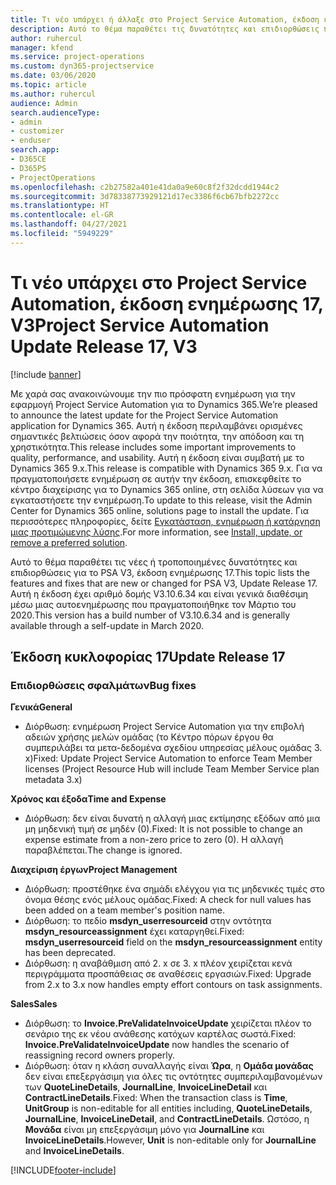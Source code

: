 ```yaml
---
title: Τι νέο υπάρχει ή άλλαξε στο Project Service Automation, έκδοση ενημέρωσης 17, V3
description: Αυτό το θέμα παραθέτει τις δυνατότητες και επιδιορθώσεις που είναι διαθέσιμες στο Project Service Automation, έκδοση ενημέρωσης 17, V3.
author: ruhercul
manager: kfend
ms.service: project-operations
ms.custom: dyn365-projectservice
ms.date: 03/06/2020
ms.topic: article
ms.author: ruhercul
audience: Admin
search.audienceType:
- admin
- customizer
- enduser
search.app:
- D365CE
- D365PS
- ProjectOperations
ms.openlocfilehash: c2b27582a401e41da0a9e60c8f2f32dcdd1944c2
ms.sourcegitcommit: 3d78338773929121d17ec3386f6cb67bfb2272cc
ms.translationtype: HT
ms.contentlocale: el-GR
ms.lasthandoff: 04/27/2021
ms.locfileid: "5949229"
---
```

# <a name="project-service-automation-update-release-17-v3"></a><span data-ttu-id="512c6-103">Τι νέο υπάρχει στο Project Service Automation, έκδοση ενημέρωσης 17, V3</span><span class="sxs-lookup"><span data-stu-id="512c6-103">Project Service Automation Update Release 17, V3</span></span>

[!include [banner](../includes/psa-now-project-operations.md)]

<span data-ttu-id="512c6-104">Με χαρά σας ανακοινώνουμε την πιο πρόσφατη ενημέρωση για την εφαρμογή Project Service Automation για το Dynamics 365.</span><span class="sxs-lookup"><span data-stu-id="512c6-104">We’re pleased to announce the latest update for the Project Service Automation application for Dynamics 365.</span></span> <span data-ttu-id="512c6-105">Αυτή η έκδοση περιλαμβάνει ορισμένες σημαντικές βελτιώσεις όσον αφορά την ποιότητα, την απόδοση και τη χρηστικότητα.</span><span class="sxs-lookup"><span data-stu-id="512c6-105">This release includes some important improvements to quality, performance, and usability.</span></span>  <span data-ttu-id="512c6-106">Αυτή η έκδοση είναι συμβατή με το Dynamics 365 9.x.</span><span class="sxs-lookup"><span data-stu-id="512c6-106">This release is compatible with Dynamics 365 9.x.</span></span> <span data-ttu-id="512c6-107">Για να πραγματοποιήσετε ενημέρωση σε αυτήν την έκδοση, επισκεφθείτε το κέντρο διαχείρισης για το Dynamics 365 online, στη σελίδα λύσεων για να εγκαταστήσετε την ενημέρωση.</span><span class="sxs-lookup"><span data-stu-id="512c6-107">To update to this release, visit the Admin Center for Dynamics 365 online, solutions page to install the update.</span></span> <span data-ttu-id="512c6-108">Για περισσότερες πληροφορίες, δείτε [Εγκατάσταση, ενημέρωση ή κατάργηση μιας προτιμώμενης λύσης](/power-platform/admin/install-remove-preferred-solution).</span><span class="sxs-lookup"><span data-stu-id="512c6-108">For more information, see [Install, update, or remove a preferred solution](/power-platform/admin/install-remove-preferred-solution).</span></span>

<span data-ttu-id="512c6-109">Αυτό το θέμα παραθέτει τις νέες ή τροποποιημένες δυνατότητες και επιδιορθώσεις για το PSA V3, έκδοση ενημέρωσης 17.</span><span class="sxs-lookup"><span data-stu-id="512c6-109">This topic lists the features and fixes that are new or changed for PSA V3, Update Release 17.</span></span> <span data-ttu-id="512c6-110">Αυτή η έκδοση έχει αριθμό δομής V3.10.6.34 και είναι γενικά διαθέσιμη μέσω μιας αυτοενημέρωσης που πραγματοποιήθηκε τον Μάρτιο του 2020.</span><span class="sxs-lookup"><span data-stu-id="512c6-110">This version has a build number of V3.10.6.34 and is generally available through a self-update in March 2020.</span></span>


## <a name="update-release-17"></a><span data-ttu-id="512c6-111">Έκδοση κυκλοφορίας 17</span><span class="sxs-lookup"><span data-stu-id="512c6-111">Update Release 17</span></span>

### <a name="bug-fixes"></a><span data-ttu-id="512c6-112">Επιδιορθώσεις σφαλμάτων</span><span class="sxs-lookup"><span data-stu-id="512c6-112">Bug fixes</span></span>

<span data-ttu-id="512c6-113">**Γενικά**</span><span class="sxs-lookup"><span data-stu-id="512c6-113">**General**</span></span>

- <span data-ttu-id="512c6-114">Διόρθωση: ενημέρωση Project Service Automation για την επιβολή αδειών χρήσης μελών ομάδας (το Κέντρο πόρων έργου θα συμπεριλάβει τα μετα-δεδομένα σχεδίου υπηρεσίας μέλους ομάδας 3. x)</span><span class="sxs-lookup"><span data-stu-id="512c6-114">Fixed: Update Project Service Automation to enforce Team Member licenses (Project Resource Hub will include Team Member Service plan metadata 3.x)</span></span>
 
<span data-ttu-id="512c6-115">**Χρόνος και έξοδα**</span><span class="sxs-lookup"><span data-stu-id="512c6-115">**Time and Expense**</span></span>

- <span data-ttu-id="512c6-116">Διόρθωση: δεν είναι δυνατή η αλλαγή μιας εκτίμησης εξόδων από μια μη μηδενική τιμή σε μηδέν (0).</span><span class="sxs-lookup"><span data-stu-id="512c6-116">Fixed: It is not possible to change an expense estimate from a non-zero price to zero (0).</span></span> <span data-ttu-id="512c6-117">Η αλλαγή παραβλέπεται.</span><span class="sxs-lookup"><span data-stu-id="512c6-117">The change is ignored.</span></span>

<span data-ttu-id="512c6-118">**Διαχείριση έργων**</span><span class="sxs-lookup"><span data-stu-id="512c6-118">**Project Management**</span></span>

- <span data-ttu-id="512c6-119">Διόρθωση: προστέθηκε ένα σημάδι ελέγχου για τις μηδενικές τιμές στο όνομα θέσης ενός μέλους ομάδας.</span><span class="sxs-lookup"><span data-stu-id="512c6-119">Fixed: A check for null values has been added on a team member's position name.</span></span>
- <span data-ttu-id="512c6-120">Διόρθωση: το πεδίο **msdyn_userresourceid** στην οντότητα **msdyn_resourceassignment** έχει καταργηθεί.</span><span class="sxs-lookup"><span data-stu-id="512c6-120">Fixed: **msdyn_userresourceid** field on the **msdyn_resourceassignment** entity has been deprecated.</span></span>
- <span data-ttu-id="512c6-121">Διόρθωση: η αναβάθμιση από 2. x σε 3. x πλέον χειρίζεται κενά περιγράμματα προσπάθειας σε αναθέσεις εργασιών.</span><span class="sxs-lookup"><span data-stu-id="512c6-121">Fixed: Upgrade from 2.x to 3.x now handles empty effort contours on task assignments.</span></span>

<span data-ttu-id="512c6-122">**Sales**</span><span class="sxs-lookup"><span data-stu-id="512c6-122">**Sales**</span></span>

- <span data-ttu-id="512c6-123">Διόρθωση: το **Invoice.PreValidateInvoiceUpdate** χειρίζεται πλέον το σενάριο της εκ νέου ανάθεσης κατόχων καρτέλας σωστά.</span><span class="sxs-lookup"><span data-stu-id="512c6-123">Fixed: **Invoice.PreValidateInvoiceUpdate** now handles the scenario of reassigning record owners properly.</span></span>
- <span data-ttu-id="512c6-124">Διόρθωση: όταν η κλάση συναλλαγής είναι **Ώρα**, η **Ομάδα μονάδας** δεν είναι επεξεργάσιμη για όλες τις οντότητες συμπεριλαμβανομένων των **QuoteLineDetails**, **JournalLine**, **InvoiceLineDetail** και **ContractLineDetails**.</span><span class="sxs-lookup"><span data-stu-id="512c6-124">Fixed: When the transaction class is **Time**, **UnitGroup** is non-editable for all entities including, **QuoteLineDetails**, **JournalLine**, **InvoiceLineDetail**, and **ContractLineDetails**.</span></span> <span data-ttu-id="512c6-125">Ωστόσο, η **Μονάδα** είναι μη επεξεργάσιμη μόνο για **JournalLine** και **InvoiceLineDetails**.</span><span class="sxs-lookup"><span data-stu-id="512c6-125">However, **Unit** is non-editable only for **JournalLine** and **InvoiceLineDetails**.</span></span>




[!INCLUDE[footer-include](../includes/footer-banner.md)]